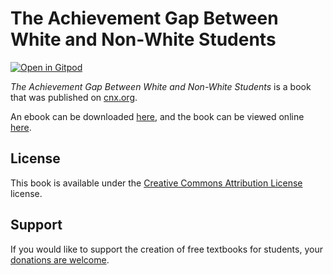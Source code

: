 # The Achievement Gap Between White and Non-White Students

[![Open in Gitpod](https://gitpod.io/button/open-in-gitpod.svg)](https://gitpod.io/from-referrer/)

_The Achievement Gap Between White and Non-White Students_ is a book that was published on [cnx.org](https://cnx.org/).

An ebook can be downloaded [here](https://github.com/cnx-user-books/cnxbook-the-acievement-gap-between-white-and-non-white-students/releases/latest), and the book can be viewed online [here](https://github.com/cnx-user-books/cnxbook-the-acievement-gap-between-white-and-non-white-students/releases/latest).

## License
This book is available under the [Creative Commons Attribution License](./LICENSE) license.

## Support
If you would like to support the creation of free textbooks for students, your [donations are welcome](https://riceconnect.rice.edu/donation/support-openstax-banner).
